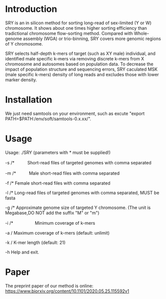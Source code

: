 # Introduction
SRY is an in silicon method for sorting long-read of sex-limited (Y or W) chromosome. It shows about one times higher
sorting efficiency than tradictional chromosome flow-sorting method. Compared with Whole-genome assembly (WGA) or trio-binning, SRY
covers more genomic regions  of Y chromosome.

SRY selects half-depth k-mers of target (such as XY male) individual, and identified male specific k-mers via removing discrete k-mers from X chromosome and autosomes based on population data. To decrease the impact of population structure and sequencing errors, SRY caculated MSK (male specific k-mers) density of long reads and excludes those with lower marker density.

# Installation
We just need samtools on your environment, such as excute "export PATH=$PATH:/env/soft/samtools-0.x.xx/".

# Usage

Usage: ./SRY (parameters with * must be supplied!)

-s /<string/>*　　　Short-read files of targeted genomes with comma separated
  
-m /<string/>*　　　Male short-read files with comma separated
  
-f /<string/>*			Female short-read files with comma separated
  
-l /<string/>*			Long-read files of targeted genomes with comma separated, MUST be fasta
  
-g /<number/>*			Approximate genome size of targeted Y chromosome. (The unit is Megabase,DO NOT add the suffix "M" or "m")
  
-i /<int/>*　　　　　Minimum coverage of k-mers
  
-a /<int/>					Maximum coverage of k-mers (default: unlimit)
  
-k /<int/>					K-mer length (default: 21)
  
-h								Help and exit.

# Paper

The preprint paper of our method is online: https://www.biorxiv.org/content/10.1101/2020.05.25.115592v1
